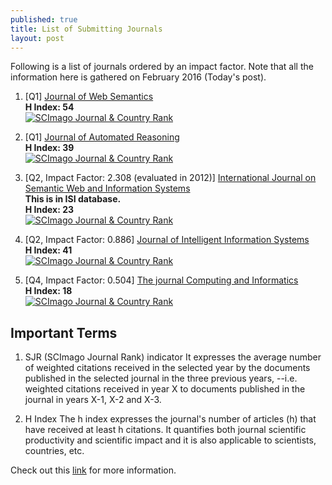 ```yaml
---
published: true
title: List of Submitting Journals
layout: post
---
```

Following is a list of journals ordered by an impact factor. Note that all the information here is gathered on February 2016 (Today's post).

1. [Q1] [Journal of Web Semantics](http://www.journals.elsevier.com/journal-of-web-semantics/) <br>
**H Index: 54** <br>
<a href="http://www.scimagojr.com/journalsearch.php?q=14879&amp;tip=sid&amp;exact=no" title="SCImago Journal &amp; Country Rank"><img border="0" src="http://www.scimagojr.com/journal_img.php?id=14879&amp;title=true" alt="SCImago Journal &amp; Country Rank"  /></a>

2. [Q1] [Journal of Automated Reasoning](http://www.springer.com/computer/theoretical+computer+science/journal/10817) <br>
**H Index: 39** <br>
<a href="http://www.scimagojr.com/journalsearch.php?q=24354&amp;tip=sid&amp;exact=no" title="SCImago Journal &amp; Country Rank"><img border="0" src="http://www.scimagojr.com/journal_img.php?id=24354&amp;title=true" alt="SCImago Journal &amp; Country Rank"  /></a>

2. [Q2, Impact Factor: 2.308 (evaluated in 2012)] [International Journal on Semantic Web and Information Systems](http://www.ijswis.org/maintenance.html) <br>
**This is in ISI database.** <br>
**H Index: 23** <br>
<a href="http://www.scimagojr.com/journalsearch.php?q=4900153220&amp;tip=sid&amp;exact=no" title="SCImago Journal &amp; Country Rank"><img border="0" src="http://www.scimagojr.com/journal_img.php?id=4900153220&amp;title=true" alt="SCImago Journal &amp; Country Rank"  /></a>

3. [Q2, Impact Factor: 0.886] [Journal of Intelligent Information Systems](http://www.springer.com/computer/database+management+%26+information+retrieval/journal/10844) <br>
**H Index: 41** <br>
<a href="http://www.scimagojr.com/journalsearch.php?q=24361&amp;tip=sid&amp;exact=no" title="SCImago Journal &amp; Country Rank"><img border="0" src="http://www.scimagojr.com/journal_img.php?id=24361&amp;title=true" alt="SCImago Journal &amp; Country Rank"  /></a>

3. [Q4, Impact Factor: 0.504] [The journal Computing and Informatics](http://www.cai.sk/ojs/index.php/cai) <br>
**H Index: 18** <br>
<a href="http://www.scimagojr.com/journalsearch.php?q=24162&amp;tip=sid&amp;exact=no" title="SCImago Journal &amp; Country Rank"><img border="0" src="http://www.scimagojr.com/journal_img.php?id=24162&amp;title=true" alt="SCImago Journal &amp; Country Rank"  /></a>

## Important Terms ##

1. SJR (SCImago Journal Rank) indicator
It expresses the average number of weighted citations received in the selected year by the documents published in the selected journal in the three previous years, --i.e. weighted citations received in year X to documents published in the journal in years X-1, X-2 and X-3.

2. H Index
The h index expresses the journal's number of articles (h) that have received at least h citations. It quantifies both journal scientific productivity and scientific impact and it is also applicable to scientists, countries, etc. 

Check out this [link](http://www.scimagojr.com/help.php) for more information.